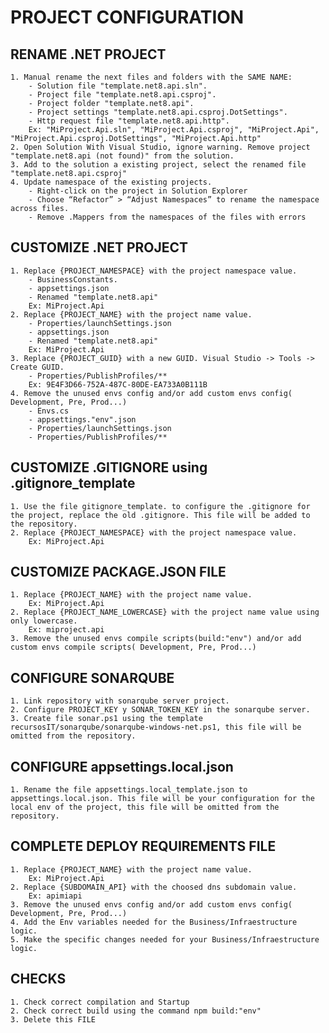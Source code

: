# PROJECT CONFIGURATION

## RENAME .NET PROJECT
	1. Manual rename the next files and folders with the SAME NAME:
		- Solution file "template.net8.api.sln".
		- Project file "template.net8.api.csproj".
		- Project folder "template.net8.api".
		- Project settings "template.net8.api.csproj.DotSettings".
		- Http request file "template.net8.api.http".
		Ex: "MiProject.Api.sln", "MiProject.Api.csproj", "MiProject.Api", "MiProject.Api.csproj.DotSettings", "MiProject.Api.http"
	2. Open Solution With Visual Studio, ignore warning. Remove project "template.net8.api (not found)" from the solution.
	3. Add to the solution a existing project, select the renamed file "template.net8.api.csproj"
	4. Update namespace of the existing projects. 
		- Right-click on the project in Solution Explorer
		- Choose “Refactor” > “Adjust Namespaces” to rename the namespace across files.
		- Remove .Mappers from the namespaces of the files with errors

## CUSTOMIZE .NET PROJECT
	1. Replace {PROJECT_NAMESPACE} with the project namespace value. 
		- BusinessConstants.
		- appsettings.json
		- Renamed "template.net8.api"
		Ex: MiProject.Api
	2. Replace {PROJECT_NAME} with the project name value. 
		- Properties/launchSettings.json
		- appsettings.json
		- Renamed "template.net8.api"
		Ex: MiProject.Api
	3. Replace {PROJECT_GUID} with a new GUID. Visual Studio -> Tools -> Create GUID.
		- Properties/PublishProfiles/**
		Ex: 9E4F3D66-752A-487C-80DE-EA733A0B111B
	4. Remove the unused envs config and/or add custom envs config( Development, Pre, Prod...)
		- Envs.cs
		- appsettings."env".json
		- Properties/launchSettings.json
		- Properties/PublishProfiles/**
		
## CUSTOMIZE .GITIGNORE using .gitignore_template
	1. Use the file gitignore_template. to configure the .gitignore for the project, replace the old .gitignore. This file will be added to the repository.
	2. Replace {PROJECT_NAMESPACE} with the project namespace value.
		Ex: MiProject.Api

## CUSTOMIZE PACKAGE.JSON FILE
	1. Replace {PROJECT_NAME} with the project name value. 
		Ex: MiProject.Api
	2. Replace {PROJECT_NAME_LOWERCASE} with the project name value using only lowercase. 
		Ex: miproject.api
	3. Remove the unused envs compile scripts(build:"env") and/or add custom envs compile scripts( Development, Pre, Prod...)
		
## CONFIGURE SONARQUBE
	1. Link repository with sonarqube server project.
	2. Configure PROJECT_KEY y SONAR_TOKEN_KEY in the sonarqube server.
	3. Create file sonar.ps1 using the template recursosIT/sonarqube/sonarqube-windows-net.ps1, this file will be omitted from the repository.
	
## CONFIGURE appsettings.local.json
	1. Rename the file appsettings.local_template.json to appsettings.local.json. This file will be your configuration for the local env of the project, this file will be omitted from the repository.
	
## COMPLETE DEPLOY REQUIREMENTS FILE
	1. Replace {PROJECT_NAME} with the project name value.
		Ex: MiProject.Api
	2. Replace {SUBDOMAIN_API} with the choosed dns subdomain value. 
		Ex: apimiapi
	3. Remove the unused envs config and/or add custom envs config( Development, Pre, Prod...)
	4. Add the Env variables needed for the Business/Infraestructure logic.
	5. Make the specific changes needed for your Business/Infraestructure logic.
	
## CHECKS
	1. Check correct compilation and Startup
	2. Check correct build using the command npm build:"env"
	3. Delete this FILE